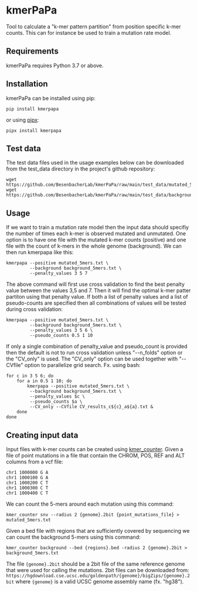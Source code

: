 # kmerPaPa
Tool to calculate a "k-mer pattern partition" from position specific k-mer counts. This can for instance be used to train a mutation rate model.

## Requirements
kmerPaPa requires Python 3.7 or above.

## Installation
kmerPaPa can be installed using pip:
```
pip install kmerpapa
```
or using [pipx](https://pypa.github.io/pipx/):
```
pipx install kmerpapa
```

## Test data
The test data files used in the usage examples below can be downloaded from the test_data directory in the project's github repository:
```
wget https://github.com/BesenbacherLab/kmerPaPa/raw/main/test_data/mutated_5mers.txt
wget https://github.com/BesenbacherLab/kmerPaPa/raw/main/test_data/background_5mers.txt
```

## Usage
If we want to train a mutation rate model then the input data should specifiy the number of times each k-mer is observed mutated and unmutated. One option is to have one file with the mutated k-mer counts (positive) and one file with the count of k-mers in the whole genome (background).  We can then run kmerpapa like this:
```
kmerpapa --positive mutated_5mers.txt \
         --background background_5mers.txt \
         --penalty_values 3 5 7
```
The above command will first use cross validation to find the best penalty value between the values 3,5 and 7. Then it will find the optimal k-mer patter partiton using that penalty value.
If both a list of penalty values and a list of pseudo-counts are specified then all combinations of values will be tested during cross validation:
```
kmerpapa --positive mutated_5mers.txt \
         --background background_5mers.txt \
         --penalty_values 3 5 6 \
         --pseudo_counts 0.5 1 10
```
If only a single combination of penalty_value and pseudo_count is provided then the default is not to run cross validation unless "--n_folds" option or the "CV_only" is used. The "CV_only" option can be used together with "--CVfile" option to parallelize grid search.
Fx. using bash:
```
for c in 3 5 6; do
    for a in 0.5 1 10; do
        kmerpapa --positive mutated_5mers.txt \
         --background background_5mers.txt \
         --penalty_values $c \
         --pseudo_counts $a \
         --CV_only --CVfile CV_results_c${c}_a${a}.txt &
    done
done
```

## Creating input data
Input files with k-mer counts can be created using [kmer_counter](https://github.com/BesenbacherLab/kmer_counter).
Given a file of point mutations in a file that contain the CHROM, POS, REF and ALT columns from a vcf file:
```
chr1 1000000 G A
chr1 1000100 G A
chr1 1000200 C T
chr1 1000300 C T
chr1 1000400 C T
```
We can count the 5-mers around each mutation using this command:
```
kmer_counter snv --radius 2 {genome}.2bit {point_mutations_file} > mutated_5mers.txt
```
Given a bed file with regions that are sufficiently covered by sequencing we can count the background 5-mers using this command:
```
kmer_counter background --bed {regions}.bed -radius 2 {genome}.2bit > background_5mers.txt
```

The file `{genome}.2bit` should be a 2bit file of the same reference genome that were used for calling the mutations. 2bit files can be downloaded from: `https://hgdownload.cse.ucsc.edu/goldenpath/{genome}/bigZips/{genome}.2bit` where `{genome}` is a valid UCSC genome assembly name (fx. "hg38").



